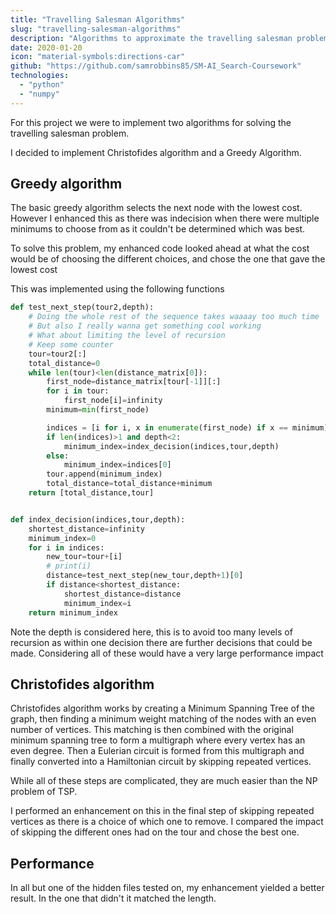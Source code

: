 ```yaml
---
title: "Travelling Salesman Algorithms"
slug: "travelling-salesman-algorithms"
description: "Algorithms to approximate the travelling salesman problem"
date: 2020-01-20
icon: "material-symbols:directions-car"
github: "https://github.com/samrobbins85/SM-AI_Search-Coursework"
technologies:
  - "python"
  - "numpy"
---
```


For this project we were to implement two algorithms for solving the travelling salesman problem.

I decided to implement Christofides algorithm and a Greedy Algorithm.

## Greedy algorithm

The basic greedy algorithm selects the next node with the lowest cost. However I enhanced this as there was indecision when there were multiple minimums to choose from as it couldn't be determined which was best.

To solve this problem, my enhanced code looked ahead at what the cost would be of choosing the different choices, and chose the one that gave the lowest cost

This was implemented using the following functions

```python
def test_next_step(tour2,depth):
    # Doing the whole rest of the sequence takes waaaay too much time
    # But also I really wanna get something cool working
    # What about limiting the level of recursion
    # Keep some counter
    tour=tour2[:]
    total_distance=0
    while len(tour)<len(distance_matrix[0]):
        first_node=distance_matrix[tour[-1]][:]
        for i in tour:
            first_node[i]=infinity
        minimum=min(first_node)

        indices = [i for i, x in enumerate(first_node) if x == minimum]
        if len(indices)>1 and depth<2:
            minimum_index=index_decision(indices,tour,depth)
        else:
            minimum_index=indices[0]
        tour.append(minimum_index)
        total_distance=total_distance+minimum
    return [total_distance,tour]


def index_decision(indices,tour,depth):
    shortest_distance=infinity
    minimum_index=0
    for i in indices:
        new_tour=tour+[i]
        # print(i)
        distance=test_next_step(new_tour,depth+1)[0]
        if distance<shortest_distance:
            shortest_distance=distance
            minimum_index=i
    return minimum_index
```

Note the depth is considered here, this is to avoid too many levels of recursion as within one decision there are further decisions that could be made. Considering all of these would have a very large performance impact

## Christofides algorithm

Christofides algorithm works by creating a Minimum Spanning Tree of the graph, then finding a minimum weight matching of the nodes with an even number of vertices. This matching is then combined with the original minimum spanning tree to form a multigraph where every vertex has an even degree. Then a Eulerian circuit is formed from this multigraph and finally converted into a Hamiltonian circuit by skipping repeated vertices.

While all of these steps are complicated, they are much easier than the NP problem of TSP.

I performed an enhancement on this in the final step of skipping repeated vertices as there is a choice of which one to remove. I compared the impact of skipping the different ones had on the tour and chose the best one.

## Performance

In all but one of the hidden files tested on, my enhancement yielded a better result. In the one that didn't it matched the length.
